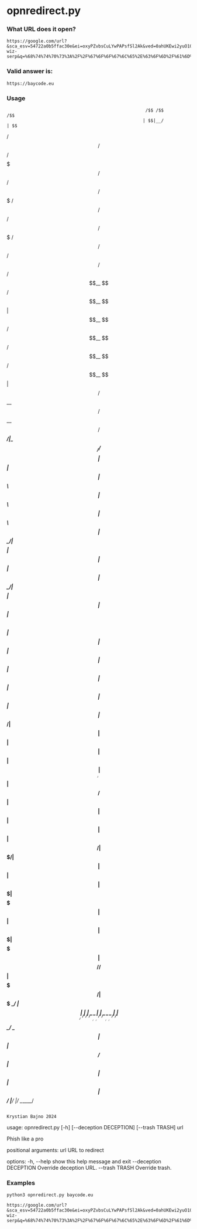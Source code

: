# opnredirect.py
### What URL does it open?
```
https://google.com/url?&sca_esv=54722a0b5ffac30e&ei=oxyPZvbsCuLYwPAPsfSl2Ak&ved=0ahUKEwi2yuO1052HAxViLBAIHTF6CZsQ4dUDCA4&uact=5&oq=search&gs_lp=Egxnd3Mtd2l6LXNlcnAiBnNlYXJjaDIKEAAYsAMY1gQYRzIKEAAYsAMY1gQYRzIKEAAYsAMY1gQYRzIKEAAYsAMY1gQYRzIKEAAYsAMY1gQYRzIKEAAYsAMY1gQYRzIKEAAYsAMY1gQYRzIKEAAYsAMY1gQYRzINEAAYgAQYsAMYQxiKBTINEAAYgAQYsAMYQxiKBUjYWVAAWABwA3gBkAEAmAEAoAEAqgEAuAEDyAEAmAIDoAIhmAMAiAYBkAYKkgcBM6AHAA&sclient=gws-wiz-serp&q=%68%74%74%70%73%3A%2F%2F%67%6F%6F%67%6C%65%2E%63%6F%6D%2F%61%6D%70%2F%73%2F%62%61%79%63%6F%64%65%2E%65%75&search=tiktok.com/@predictable/video/7384779117729713441&action=play
```
### Valid answer is:
```
https://baycode.eu
```

### Usage
                                                         /$$ /$$                                 /$$                           
                                                        | $$|__/                                | $$                           
  /$$$$$$   /$$$$$$  /$$$$$$$   /$$$$$$   /$$$$$$   /$$$$$$$ /$$  /$$$$$$   /$$$$$$   /$$$$$$$ /$$$$$$       /$$$$$$  /$$   /$$
 /$$__  $$ /$$__  $$| $$__  $$ /$$__  $$ /$$__  $$ /$$__  $$| $$ /$$__  $$ /$$__  $$ /$$_____/|_  $$_/      /$$__  $$| $$  | $$
| $$  \ $$| $$  \ $$| $$  \ $$| $$  \__/| $$$$$$$$| $$  | $$| $$| $$  \__/| $$$$$$$$| $$        | $$       | $$  \ $$| $$  | $$
| $$  | $$| $$  | $$| $$  | $$| $$      | $$_____/| $$  | $$| $$| $$      | $$_____/| $$        | $$ /$$   | $$  | $$| $$  | $$
|  $$$$$$/| $$$$$$$/| $$  | $$| $$      |  $$$$$$$|  $$$$$$$| $$| $$      |  $$$$$$$|  $$$$$$$  |  $$$$//$$| $$$$$$$/|  $$$$$$$
 \______/ | $$____/ |__/  |__/|__/       \_______/ \_______/|__/|__/       \_______/ \_______/   \___/ |__/| $$____/  \____  $$
          | $$                                                                                             | $$       /$$  | $$
          | $$                                                                                             | $$      |  $$$$$$/
          |__/                                                                                             |__/       \______/ 

                                                                                                            Krystian Bajno 2024

usage: opnredirect.py [-h] [--deception DECEPTION] [--trash TRASH] url

Phish like a pro

positional arguments:
  url                   URL to redirect

options:
  -h, --help            show this help message and exit
  --deception DECEPTION
                        Override deception URL.
  --trash TRASH         Override trash.

### Examples
```
python3 opnredirect.py baycode.eu

https://google.com/url?&sca_esv=54722a0b5ffac30e&ei=oxyPZvbsCuLYwPAPsfSl2Ak&ved=0ahUKEwi2yuO1052HAxViLBAIHTF6CZsQ4dUDCA4&uact=5&oq=search&gs_lp=Egxnd3Mtd2l6LXNlcnAiBnNlYXJjaDIKEAAYsAMY1gQYRzIKEAAYsAMY1gQYRzIKEAAYsAMY1gQYRzIKEAAYsAMY1gQYRzIKEAAYsAMY1gQYRzIKEAAYsAMY1gQYRzIKEAAYsAMY1gQYRzIKEAAYsAMY1gQYRzINEAAYgAQYsAMYQxiKBTINEAAYgAQYsAMYQxiKBUjYWVAAWABwA3gBkAEAmAEAoAEAqgEAuAEDyAEAmAIDoAIhmAMAiAYBkAYKkgcBM6AHAA&sclient=gws-wiz-serp&q=%68%74%74%70%73%3A%2F%2F%67%6F%6F%67%6C%65%2E%63%6F%6D%2F%61%6D%70%2F%73%2F%62%61%79%63%6F%64%65%2E%65%75&search=tiktok.com/@predictable/video/7384779117729713441&action=play
```